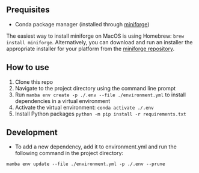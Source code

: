 ## Prequisites

* Conda package manager (installed through [miniforge](https://github.com/conda-forge/miniforge))

The easiest way to install miniforge on MacOS is using Homebrew: `brew install miniforge`. Alternatively, you can download and run an installer the appropriate installer for your platform from the [miniforge repository](https://github.com/conda-forge/miniforge).

## How to use

1. Clone this repo
2. Navigate to the project directory using the command line prompt
3. Run `mamba env create -p ./.env --file ./environment.yml` to install dependencies in a virtual environment
4. Activate the virtual environment: `conda activate ./.env`
5. Install Python packages `python -m pip install -r requirements.txt`

## Development

* To add a new dependency, add it to environment.yml and run the following command in the project directory:

```
mamba env update --file ./environment.yml -p ./.env --prune
```